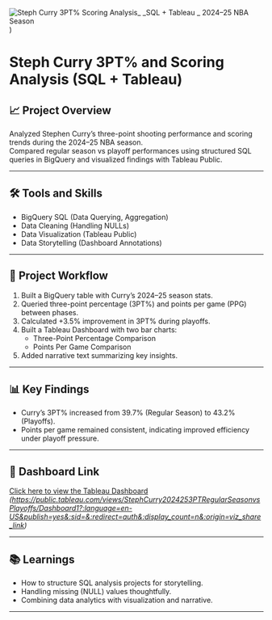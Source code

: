 ![Steph Curry 3PT%   Scoring Analysis_ _SQL + Tableau _ 2024–25 NBA Season](https://github.com/user-attachments/assets/efdaf195-6f85-491c-93ed-eddaf4012049)
)
# Steph Curry 3PT% and Scoring Analysis (SQL + Tableau)

## 📈 Project Overview
Analyzed Stephen Curry’s three-point shooting performance and scoring trends during the 2024–25 NBA season.  
Compared regular season vs playoff performances using structured SQL queries in BigQuery and visualized findings with Tableau Public.

---

## 🛠️ Tools and Skills
- BigQuery SQL (Data Querying, Aggregation)
- Data Cleaning (Handling NULLs)
- Data Visualization (Tableau Public)
- Data Storytelling (Dashboard Annotations)

---

## 🚀 Project Workflow
1. Built a BigQuery table with Curry’s 2024–25 season stats.
2. Queried three-point percentage (3PT%) and points per game (PPG) between phases.
3. Calculated +3.5% improvement in 3PT% during playoffs.
4. Built a Tableau Dashboard with two bar charts:
   - Three-Point Percentage Comparison
   - Points Per Game Comparison
5. Added narrative text summarizing key insights.

---

## 📊 Key Findings
- Curry’s 3PT% increased from 39.7% (Regular Season) to 43.2% (Playoffs).
- Points per game remained consistent, indicating improved efficiency under playoff pressure.

---

## 🔗 Dashboard Link
[Click here to view the Tableau Dashboard](#)  
*(https://public.tableau.com/views/StephCurry2024253PTRegularSeasonvsPlayoffs/Dashboard1?:language=en-US&publish=yes&:sid=&:redirect=auth&:display_count=n&:origin=viz_share_link)*

---

## 📚 Learnings
- How to structure SQL analysis projects for storytelling.
- Handling missing (NULL) values thoughtfully.
- Combining data analytics with visualization and narrative.

---


